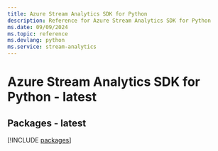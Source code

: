 ```yaml
---
title: Azure Stream Analytics SDK for Python
description: Reference for Azure Stream Analytics SDK for Python
ms.date: 09/09/2024
ms.topic: reference
ms.devlang: python
ms.service: stream-analytics
---
```

# Azure Stream Analytics SDK for Python - latest
## Packages - latest
[!INCLUDE [packages](stream-analytics-index.md)]